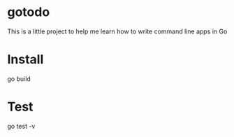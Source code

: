 # gotodo

This is a little project to help me learn how to write command line apps in Go

# Install
go build

# Test
go test -v
